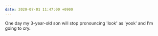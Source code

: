 ```yaml
---
date: 2020-07-01 11:47:00 +0900
---
```


One day my 3-year-old son will stop pronouncing 'look' as 'yook' and I'm going to cry.
